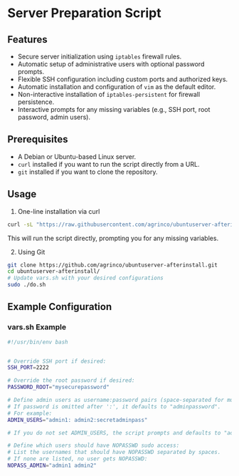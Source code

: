 # Server Preparation Script

## Features
- Secure server initialization using `iptables` firewall rules.
- Automatic setup of administrative users with optional password prompts.
- Flexible SSH configuration including custom ports and authorized keys.
- Automatic installation and configuration of `vim` as the default editor.
- Non-interactive installation of `iptables-persistent` for firewall persistence.
- Interactive prompts for any missing variables (e.g., SSH port, root password, admin users).

## Prerequisites
- A Debian or Ubuntu-based Linux server.
- `curl` installed if you want to run the script directly from a URL.
- `git` installed if you want to clone the repository.

## Usage

1. One-line installation via curl  
```bash
curl -sL "https://raw.githubusercontent.com/agrinco/ubuntuserver-afterinstall/main/do.sh" | sudo bash
```
This will run the script directly, prompting you for any missing variables.

2. Using Git
```bash
git clone https://github.com/agrinco/ubuntuserver-afterinstall.git
cd ubuntuserver-afterinstall/
# Update vars.sh with your desired configurations
sudo ./do.sh
```

## Example Configuration

### vars.sh Example
```bash
#!/usr/bin/env bash


# Override SSH port if desired:
SSH_PORT=2222

# Override the root password if desired:
PASSWORD_ROOT="mysecurepassword"

# Define admin users as username:password pairs (space-separated for multiple).
# If password is omitted after ':', it defaults to "adminpassword".
# For example:
ADMIN_USERS="admin1: admin2:secretadminpass"

# If you do not set ADMIN_USERS, the script prompts and defaults to "adminuser:adminpassword".

# Define which users should have NOPASSWD sudo access:
# List the usernames that should have NOPASSWD separated by spaces.
# If none are listed, no user gets NOPASSWD:
NOPASS_ADMIN="admin1 admin2"
```
